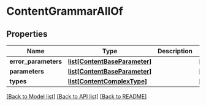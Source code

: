 # ContentGrammarAllOf

## Properties
Name | Type | Description | Notes
------------ | ------------- | ------------- | -------------
**error_parameters** | [**list[ContentBaseParameter]**](ContentBaseParameter.md) |  | [optional] 
**parameters** | [**list[ContentBaseParameter]**](ContentBaseParameter.md) |  | [optional] 
**types** | [**list[ContentComplexType]**](ContentComplexType.md) |  | [optional] 

[[Back to Model list]](../README.md#documentation-for-models) [[Back to API list]](../README.md#documentation-for-api-endpoints) [[Back to README]](../README.md)


